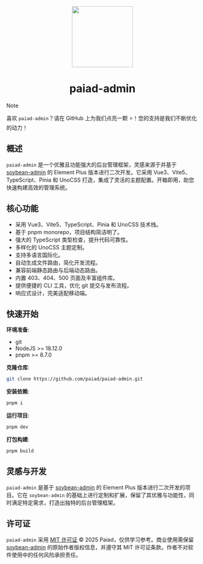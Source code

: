 <div align="center">

  <img src="https://paiad-blog.vercel.app/sunflower.png" width="160" />

  <h1>paiad-admin</h1>

</div>

> [!NOTE]
> 喜欢 `paiad-admin`？请在 GitHub 上为我们点亮一颗 ⭐️！您的支持是我们不断优化的动力！

## 概述

`paiad-admin` 是一个优雅且功能强大的后台管理框架，灵感来源于并基于 [soybean-admin](https://github.com/soybeanjs/soybean-admin) 的 Element Plus 版本进行二次开发。它采用 Vue3、Vite5、TypeScript、Pinia 和 UnoCSS 打造，集成了灵活的主题配置。开箱即用，助您快速构建高效的管理系统。

## 核心功能

- 采用 Vue3、Vite5、TypeScript、Pinia 和 UnoCSS 技术栈。
- 基于 pnpm monorepo，项目结构简洁明了。
- 强大的 TypeScript 类型检查，提升代码可靠性。
- 多样化的 UnoCSS 主题定制。
- 支持多语言国际化。
- 自动生成文件路由，简化开发流程。
- 兼容前端静态路由与后端动态路由。
- 内置 403、404、500 页面及丰富组件库。
- 提供便捷的 CLI 工具，优化 git 提交与发布流程。
- 响应式设计，完美适配移动端。

## 快速开始

**环境准备**:
- git
- NodeJS >= 18.12.0
- pnpm >= 8.7.0

**克隆仓库**:
```bash
git clone https://github.com/paiad/paiad-admin.git
```

**安装依赖**:
```bash
pnpm i
```

**运行项目**:
```bash
pnpm dev
```

**打包构建**:
```bash
pnpm build
```

## 灵感与开发

`paiad-admin` 是基于 [soybean-admin](https://github.com/soybeanjs/soybean-admin) 的 Element Plus 版本进行二次开发的项目。它在 `soybean-admin` 的基础上进行定制和扩展，保留了其优雅与功能性，同时满足特定需求，打造出独特的后台管理框架。

## 许可证

`paiad-admin` 采用 [MIT 许可证](./LICENSE) © 2025 Paiad，仅供学习参考。商业使用需保留 [soybean-admin](https://github.com/soybeanjs/soybean-admin) 的原始作者版权信息，并遵守其 MIT 许可证条款。作者不对软件使用中的任何风险承担责任。

